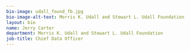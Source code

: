 ```yaml
---
bio-image: udall_found_fb.jpg
bio-image-alt-text: Morris K. Udall and Stewart L. Udall Foundation
layout: bio
name: Jerry Carter
department: Morris K. Udall and Stewart L. Udall Foundation
job-title: Chief Data Officer
---
```

